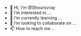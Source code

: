 - 👋 Hi, I’m @Shourovray
- 👀 I’m interested in ...
- 🌱 I’m currently learning ...
- 💞️ I’m looking to collaborate on ...
- 📫 How to reach me ...

<!---
Shourovray/Shourovray is a ✨ special ✨ repository because its `README.md` (this file) appears on your GitHub profile.
You can click the Preview link to take a look at your changes.
--->
